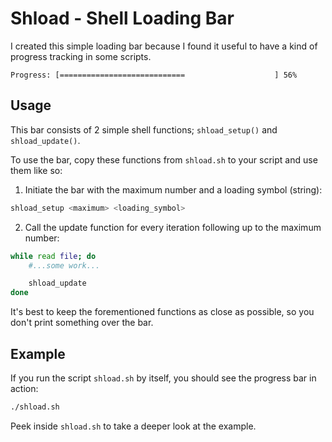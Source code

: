 # Shload - Shell Loading Bar
I created this simple loading bar because I found it useful to have a kind of progress tracking in some scripts.
```
Progress: [============================                    ] 56%
```

## Usage
This bar consists of 2 simple shell functions; `shload_setup()` and `shload_update()`.

To use the bar, copy these functions from `shload.sh` to your script and use them like so:
1. Initiate the bar with the maximum number and a loading symbol (string):
```sh
shload_setup <maximum> <loading_symbol>
```
2. Call the update function for every iteration following up to the maximum number:
```sh
while read file; do
    #...some work...

    shload_update
done
```
It's best to keep the forementioned functions as close as possible, so you don't print something over the bar.

## Example
If you run the script `shload.sh` by itself, you should see the progress bar in action:
```sh
./shload.sh
```
Peek inside `shload.sh` to take a deeper look at the example.

